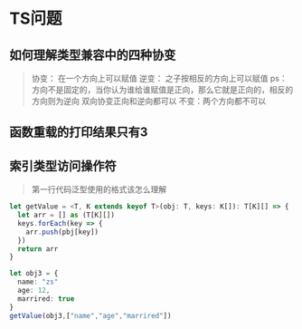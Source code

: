 # TS问题

## 如何理解类型兼容中的四种协变
> 协变： 在一个方向上可以赋值
> 逆变： 之子按相反的方向上可以赋值
ps： 方向不是固定的，当你认为谁给谁赋值是正向，那么它就是正向的，相反的方向则为逆向
> 双向协变正向和逆向都可以
> 不变：两个方向都不可以
## 函数重载的打印结果只有3

## 索引类型访问操作符
> 第一行代码泛型使用的格式该怎么理解
```ts
let getValue = <T, K extends keyof T>(obj: T, keys: K[]): T[K][] => {
  let arr = [] as (T[K][])
  keys.forEach(key => {
    arr.push(pbj[key])
  })
  return arr
}

let obj3 = {
  name: "zs"
  age: 12,
  marrired: true
}
getValue(obj3,["name","age","marrired"])
```